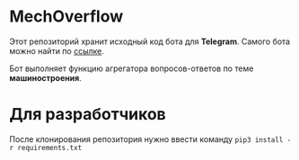 MechOverflow
============

Этот репозиторий хранит исходный код бота для **Telegram**. Самого бота можно найти по [ссылке](https://t.me/MechOverflowBot).

Бот выполняет функцию агрегатора вопросов-ответов по теме **машиностроения**. 

Для разработчиков
=================

После клонирования репозитория нужно ввести команду `pip3 install -r requirements.txt`
